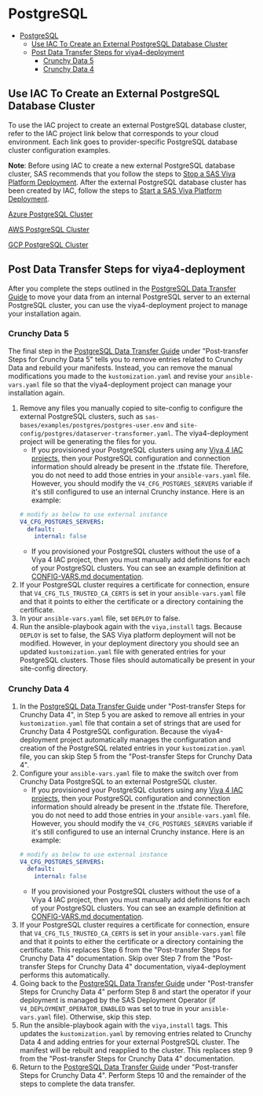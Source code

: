 # PostgreSQL

* [PostgreSQL](#postgresql)
  * [Use IAC To Create an External PostgreSQL Database Cluster](#use-iac-to-create-an-external-postgresql-database-cluster)
  * [Post Data Transfer Steps for viya4-deployment](#post-data-transfer-steps-for-viya4-deployment)
    * [Crunchy Data 5](#crunchy-data-5)
    * [Crunchy Data 4](#crunchy-data-4)

## Use IAC To Create an External PostgreSQL Database Cluster

To use the IAC project to create an external PostgreSQL database cluster, refer to the IAC project link below that corresponds to your cloud environment. Each link goes to provider-specific PostgreSQL database cluster configuration examples.

**Note**: Before using IAC to create a new external PostgreSQL database cluster, SAS recommends that you follow the steps to [Stop a SAS Viya Platform Deployment](https://documentation.sas.com/?cdcId=sasadmincdc&cdcVersion=v_044&docsetId=calchkadm&docsetTarget=p17xfmmjjkma1dn1b5dcx3e5ejxq.htm#p0butgo7gtfyi0n14umtfv0voydt). After the external PostgreSQL database cluster has been created by IAC, follow the steps to [Start a SAS Viya Platform Deployment](https://documentation.sas.com/?cdcId=sasadmincdc&cdcVersion=v_044&docsetId=calchkadm&docsetTarget=p17xfmmjjkma1dn1b5dcx3e5ejxq.htm#p0butgo7gtfyi0n14umtfv0voydt).

[Azure PostgreSQL Cluster](https://github.com/sassoftware/viya4-iac-azure/blob/main/docs/CONFIG-VARS.md#postgres-servers)

[AWS PostgreSQL Cluster](https://github.com/sassoftware/viya4-iac-aws/blob/main/docs/CONFIG-VARS.md#postgresql-server)

[GCP PostgreSQL Cluster](https://github.com/sassoftware/viya4-iac-gcp/blob/main/docs/CONFIG-VARS.md#postgres-servers)

## Post Data Transfer Steps for viya4-deployment

After you complete the steps outlined in the [PostgreSQL Data Transfer Guide](https://documentation.sas.com/?cdcId=itopscdc&cdcVersion=default&docsetId=pgdatamig&docsetTarget=titlepage.htm) to move your data from an internal PostgreSQL server to an external PostgreSQL cluster, you can use the viya4-deployment project to manage your installation again. 

### Crunchy Data 5

The final step in the [PostgreSQL Data Transfer Guide](https://documentation.sas.com/?cdcId=itopscdc&cdcVersion=default&docsetId=pgdatamig&docsetTarget=titlepage.htm) under "Post-transfer Steps for Crunchy Data 5" tells you to remove entries related to Crunchy Data and rebuild your manifests. Instead, you can remove the manual modifications you made to the `kustomization.yaml` and revise your `ansible-vars.yaml` file so that the viya4-deployment project can manage your installation again.

1. Remove any files you manually copied to site-config to configure the external PostgreSQL clusters, such as `sas-bases/examples/postgres/postgres-user.env` and `site-config/postgres/dataserver-transformer.yaml`. The viya4-deployment project will be generating the files for you.
   * If you provisioned your PostgreSQL clusters using any [Viya 4 IAC projects](https://github.com/search?q=org%3Asassoftware+viya4-iac-&type=repositories), then your PostgreSQL configuration and connection information should already be present in the .tfstate file. Therefore, you do not need to add those entries in your `ansible-vars.yaml` file. However, you should modify the `V4_CFG_POSTGRES_SERVERS` variable if it's still configured to use an internal Crunchy instance. Here is an example:
   ```yaml
   # modify as below to use external instance
   V4_CFG_POSTGRES_SERVERS:
     default:
       internal: false
   ```
   * If you provisioned your PostgreSQL clusters without the use of a Viya 4 IAC project, then you must manually add definitions for each of your PostgreSQL clusters. You can see an example definition at [CONFIG-VARS.md documentation](https://github.com/sassoftware/viya4-deployment/blob/main/docs/CONFIG-VARS.md#postgresql).
2. If your PostgreSQL cluster requires a certificate for connection, ensure that `V4_CFG_TLS_TRUSTED_CA_CERTS` is set in your `ansible-vars.yaml` file and that it points to either the certificate or a directory containing the certificate.
3. In your `ansible-vars.yaml` file, set `DEPLOY` to false.
4. Run the ansible-playbook again with the `viya,install` tags. Because `DEPLOY` is set to false, the SAS Viya platform deployment will not be modified. However, in your deployment directory you should see an updated `kustomization.yaml` file with generated entries for your PostgreSQL clusters. Those files should automatically be present in your site-config directory.

### Crunchy Data 4

1. In the [PostgreSQL Data Transfer Guide](https://documentation.sas.com/?cdcId=itopscdc&cdcVersion=default&docsetId=pgdatamig&docsetTarget=titlepage.htm) under "Post-transfer Steps for Crunchy Data 4", in Step 5 you are asked to remove all entries in your `kustomization.yaml` file that contain a set of strings that are used for Crunchy Data 4 PostgreSQL configuration. Because the viya4-deployment project automatically manages the configuration and creation of the PostgreSQL related entries in your `kustomization.yaml` file, you can skip Step 5 from the "Post-transfer Steps for Crunchy Data 4".
2. Configure your `ansible-vars.yaml` file to make the switch over from Crunchy Data PostgreSQL to an external PostgreSQL cluster.
   * If you provisioned your PostgreSQL clusters using any [Viya 4 IAC projects](https://github.com/search?q=org%3Asassoftware+viya4-iac-&type=repositories), then your PostgreSQL configuration and connection information should already be present in the .tfstate file. Therefore, you do not need to add those entries in your `ansible-vars.yaml` file. However, you should modify the `V4_CFG_POSTGRES_SERVERS` variable if it's still configured to use an internal Crunchy instance. Here is an example:
   ```yaml
   # modify as below to use external instance
   V4_CFG_POSTGRES_SERVERS:
     default:
       internal: false
   ```
   * If you provisioned your PostgreSQL clusters without the use of a Viya 4 IAC project, then you must manually add definitions for each of your PostgreSQL clusters. You can see an example definition at [CONFIG-VARS.md documentation](https://github.com/sassoftware/viya4-deployment/blob/main/docs/CONFIG-VARS.md#postgresql).
3. If your PostgreSQL cluster requires a certificate for connection, ensure that `V4_CFG_TLS_TRUSTED_CA_CERTS` is set in your `ansible-vars.yaml` file and that it points to either the certificate or a directory containing the certificate. This replaces Step 6 from the "Post-transfer Steps for Crunchy Data 4" documentation. Skip over Step 7 from the "Post-transfer Steps for Crunchy Data 4" documentation, viya4-deployment performs this automatically. 
4. Going back to the [PostgreSQL Data Transfer Guide](https://documentation.sas.com/?cdcId=itopscdc&cdcVersion=default&docsetId=pgdatamig&docsetTarget=titlepage.htm) under "Post-transfer Steps for Crunchy Data 4" perform Step 8 and start the operator if your deployment is managed by the SAS Deployment Operator (if `V4_DEPLOYMENT_OPERATOR_ENABLED` was set to true in your `ansible-vars.yaml` file). Otherwise, skip this step.
5. Run the ansible-playbook again with the `viya,install` tags. This updates the `kustomization.yaml` by removing entries related to Crunchy Data 4 and adding entries for your external PostgreSQL cluster. The manifest will be rebuilt and reapplied to the cluster. This replaces step 9 from the "Post-transfer Steps for Crunchy Data 4" documentation.
6. Return to the [PostgreSQL Data Transfer Guide](https://documentation.sas.com/?cdcId=itopscdc&cdcVersion=default&docsetId=pgdatamig&docsetTarget=titlepage.htm) under "Post-transfer Steps for Crunchy Data 4". Perform Steps 10 and the remainder of the steps to complete the data transfer.

